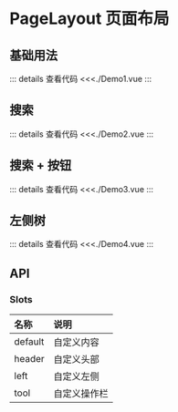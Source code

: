# PageLayout 页面布局

<script setup>
import Demo1 from './Demo1.vue'
import Demo2 from './Demo2.vue'
import Demo3 from './Demo3.vue'
import Demo4 from './Demo4.vue'
</script>

## 基础用法

<Demo1></Demo1>
::: details 查看代码
<<<./Demo1.vue
:::

## 搜索

<Demo2></Demo2>
::: details 查看代码
<<<./Demo2.vue
:::

## 搜索 + 按钮

<Demo3></Demo3>
::: details 查看代码
<<<./Demo3.vue
:::

## 左侧树

<Demo4></Demo4>
::: details 查看代码
<<<./Demo4.vue
:::

## API

### Slots

| 名称    | 说明         |
| :------ | :----------- |
| default | 自定义内容   |
| header  | 自定义头部   |
| left    | 自定义左侧   |
| tool    | 自定义操作栏 |
